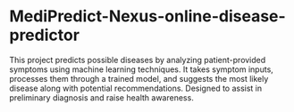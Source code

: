 # MediPredict-Nexus-online-disease-predictor
This project predicts possible diseases by analyzing patient-provided symptoms using machine learning techniques. It takes symptom inputs, processes them through a trained model, and suggests the most likely disease along with potential recommendations. Designed to assist in preliminary diagnosis and raise health awareness.

